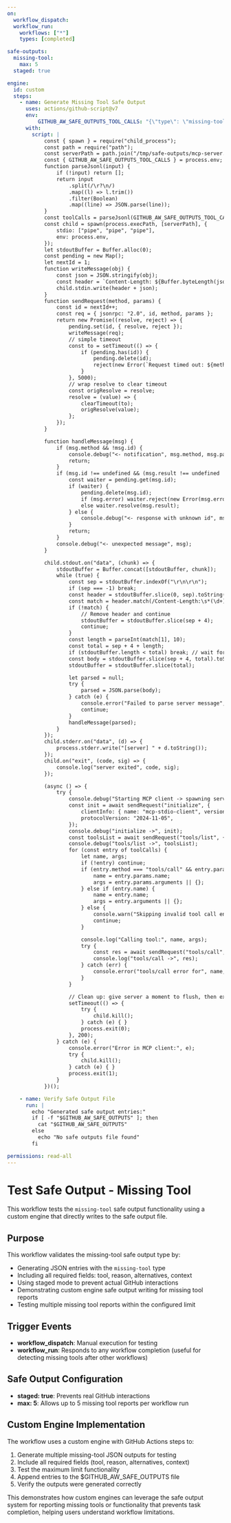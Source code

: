 ```yaml
---
on:
  workflow_dispatch:
  workflow_run:
    workflows: ["*"]
    types: [completed]

safe-outputs:
  missing-tool:
    max: 5
  staged: true

engine:
  id: custom
  steps:
    - name: Generate Missing Tool Safe Output
      uses: actions/github-script@v7
      env:
          GITHUB_AW_SAFE_OUTPUTS_TOOL_CALLS: "{\"type\": \"missing-tool\", \"tool\": \"example-missing-tool\", \"reason\": \"This is a test of the missing-tool safe output functionality. No actual tool is missing.\", \"alternatives\": \"This is a simulated missing tool report generated by the custom engine test workflow.\", \"context\": \"test-safe-output-missing-tool workflow validation\"}"
      with:
        script: |
            const { spawn } = require("child_process");
            const path = require("path");
            const serverPath = path.join("/tmp/safe-outputs/mcp-server.cjs");
            const { GITHUB_AW_SAFE_OUTPUTS_TOOL_CALLS } = process.env;
            function parseJsonl(input) {
                if (!input) return [];
                return input
                    .split(/\r?\n/)
                    .map((l) => l.trim())
                    .filter(Boolean)
                    .map((line) => JSON.parse(line));
            }
            const toolCalls = parseJsonl(GITHUB_AW_SAFE_OUTPUTS_TOOL_CALLS)
            const child = spawn(process.execPath, [serverPath], {
                stdio: ["pipe", "pipe", "pipe"],
                env: process.env,
            });
            let stdoutBuffer = Buffer.alloc(0);
            const pending = new Map();
            let nextId = 1;
            function writeMessage(obj) {
                const json = JSON.stringify(obj);
                const header = `Content-Length: ${Buffer.byteLength(json)}\r\n\r\n`;
                child.stdin.write(header + json);
            }
            function sendRequest(method, params) {
                const id = nextId++;
                const req = { jsonrpc: "2.0", id, method, params };
                return new Promise((resolve, reject) => {
                    pending.set(id, { resolve, reject });
                    writeMessage(req);
                    // simple timeout
                    const to = setTimeout(() => {
                        if (pending.has(id)) {
                            pending.delete(id);
                            reject(new Error(`Request timed out: ${method}`));
                        }
                    }, 5000);
                    // wrap resolve to clear timeout
                    const origResolve = resolve;
                    resolve = (value) => {
                        clearTimeout(to);
                        origResolve(value);
                    };
                });
            }

            function handleMessage(msg) {
                if (msg.method && !msg.id) {
                    console.debug("<- notification", msg.method, msg.params || "");
                    return;
                }
                if (msg.id !== undefined && (msg.result !== undefined || msg.error !== undefined)) {
                    const waiter = pending.get(msg.id);
                    if (waiter) {
                        pending.delete(msg.id);
                        if (msg.error) waiter.reject(new Error(msg.error.message || JSON.stringify(msg.error)));
                        else waiter.resolve(msg.result);
                    } else {
                        console.debug("<- response with unknown id", msg.id);
                    }
                    return;
                }
                console.debug("<- unexpected message", msg);
            }

            child.stdout.on("data", (chunk) => {
                stdoutBuffer = Buffer.concat([stdoutBuffer, chunk]);
                while (true) {
                    const sep = stdoutBuffer.indexOf("\r\n\r\n");
                    if (sep === -1) break;
                    const header = stdoutBuffer.slice(0, sep).toString("utf8");
                    const match = header.match(/Content-Length:\s*(\d+)/i);
                    if (!match) {
                        // Remove header and continue
                        stdoutBuffer = stdoutBuffer.slice(sep + 4);
                        continue;
                    }
                    const length = parseInt(match[1], 10);
                    const total = sep + 4 + length;
                    if (stdoutBuffer.length < total) break; // wait for full message
                    const body = stdoutBuffer.slice(sep + 4, total).toString("utf8");
                    stdoutBuffer = stdoutBuffer.slice(total);

                    let parsed = null;
                    try {
                        parsed = JSON.parse(body);
                    } catch (e) {
                        console.error("Failed to parse server message", e);
                        continue;
                    }
                    handleMessage(parsed);
                }
            });
            child.stderr.on("data", (d) => {
                process.stderr.write("[server] " + d.toString());
            });
            child.on("exit", (code, sig) => {
                console.log("server exited", code, sig);
            });

            (async () => {
                try {
                    console.debug("Starting MCP client -> spawning server at", serverPath);
                    const init = await sendRequest("initialize", {
                        clientInfo: { name: "mcp-stdio-client", version: "0.1.0" },
                        protocolVersion: "2024-11-05",
                    });
                    console.debug("initialize ->", init);
                    const toolsList = await sendRequest("tools/list", {});
                    console.debug("tools/list ->", toolsList);
                    for (const entry of toolCalls) {
                        let name, args;
                        if (!entry) continue;
                        if (entry.method === "tools/call" && entry.params) {
                            name = entry.params.name;
                            args = entry.params.arguments || {};
                        } else if (entry.name) {
                            name = entry.name;
                            args = entry.arguments || {};
                        } else {
                            console.warn("Skipping invalid tool call entry:", entry);
                            continue;
                        }

                        console.log("Calling tool:", name, args);
                        try {
                            const res = await sendRequest("tools/call", { name, arguments: args });
                            console.log("tools/call ->", res);
                        } catch (err) {
                            console.error("tools/call error for", name, err);
                        }
                    }

                    // Clean up: give server a moment to flush, then exit
                    setTimeout(() => {
                        try {
                            child.kill();
                        } catch (e) { }
                        process.exit(0);
                    }, 200);
                } catch (e) {
                    console.error("Error in MCP client:", e);
                    try {
                        child.kill();
                    } catch (e) { }
                    process.exit(1);
                }
            })();

    - name: Verify Safe Output File
      run: |
        echo "Generated safe output entries:"
        if [ -f "$GITHUB_AW_SAFE_OUTPUTS" ]; then
          cat "$GITHUB_AW_SAFE_OUTPUTS"
        else
          echo "No safe outputs file found"
        fi

permissions: read-all
---
```


# Test Safe Output - Missing Tool

This workflow tests the `missing-tool` safe output functionality using a custom engine that directly writes to the safe output file.

## Purpose

This workflow validates the missing-tool safe output type by:
- Generating JSON entries with the `missing-tool` type
- Including all required fields: tool, reason, alternatives, context
- Using staged mode to prevent actual GitHub interactions
- Demonstrating custom engine safe output writing for missing tool reports
- Testing multiple missing tool reports within the configured limit

## Trigger Events

- **workflow_dispatch**: Manual execution for testing
- **workflow_run**: Responds to any workflow completion (useful for detecting missing tools after other workflows)

## Safe Output Configuration

- **staged: true**: Prevents real GitHub interactions
- **max: 5**: Allows up to 5 missing tool reports per workflow run

## Custom Engine Implementation

The workflow uses a custom engine with GitHub Actions steps to:
1. Generate multiple missing-tool JSON outputs for testing
2. Include all required fields (tool, reason, alternatives, context)
3. Test the maximum limit functionality
4. Append entries to the $GITHUB_AW_SAFE_OUTPUTS file
5. Verify the outputs were generated correctly

This demonstrates how custom engines can leverage the safe output system for reporting missing tools or functionality that prevents task completion, helping users understand workflow limitations.